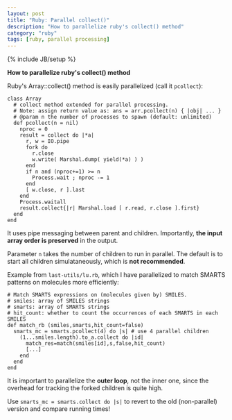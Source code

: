 ```yaml
---
layout: post
title: "Ruby: Parallel collect()"
description: "How to parallelize ruby's collect() method"
category: "ruby"
tags: [ruby, parallel processing]
---
```

{% include JB/setup %}

**How to parallelize ruby's collect() method**

Ruby's Array::collect() method is easily parallelized (call it `pcollect`):

    class Array
      # collect method extended for parallel processing.
      # Note: assign return value as: ans = arr.pcollect(n) { |obj| ... }
      # @param n the number of processes to spawn (default: unlimited)
      def pcollect(n = nil)
        nproc = 0
        result = collect do |*a|
          r, w = IO.pipe
          fork do
            r.close
            w.write( Marshal.dump( yield(*a) ) )
          end
          if n and (nproc+=1) >= n
            Process.wait ; nproc -= 1
          end
          [ w.close, r ].last
        end
        Process.waitall
        result.collect{|r| Marshal.load [ r.read, r.close ].first}
      end
    end

It uses pipe messaging between parent and children. Importantly, **the input array order is preserved** in the output.

Parameter `n` takes the number of children to run in parallel. The default is to start all children simulataneously, which is **not recommended**.

Example from `last-utils/lu.rb`, which I have parallelized to match SMARTS patterns on molecules more efficiently:

    # Match SMARTS expressions on (molecules given by) SMILES.
    # smiles: array of SMILES strings
    # smarts: array of SMARTS strings
    # hit_count: whether to count the occurrences of each SMARTS in each SMILES
    def match_rb (smiles,smarts,hit_count=false) 
      smarts_mc = smarts.pcollect(4) do |s| # use 4 parallel children
        (1...smiles.length).to_a.collect do |id|
          match_res=match(smiles[id],s,false,hit_count)
          [...]
        end
      end
    end

It is important to parallelize the **outer loop**, not the inner one, since the overhead for tracking the forked children is quite high.

Use `smarts_mc = smarts.collect do |s|` to revert to the old (non-parallel) version and compare running times!

